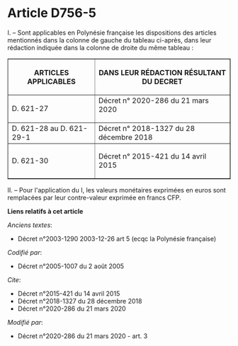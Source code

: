 # Article D756-5

I. – Sont applicables en Polynésie française les dispositions des articles mentionnés dans la colonne de gauche du tableau
ci-après, dans leur rédaction indiquée dans la colonne de droite du même tableau :

<table border="1">
  <tbody>
    <tr>
      <th>

ARTICLES APPLICABLES</th>
      <th>

DANS LEUR RÉDACTION RÉSULTANT DU DECRET</th>
    </tr>
    <tr>
      <td align="left">D. 621-27</td>
      <td align="left">
Décret n° 2020-286 du 21 mars 2020
</td>
    </tr>
    <tr>
      <td align="left">D. 621-28 au D. 621-29-1</td>
      <td align="left">
Décret n° 2018-1327 du 28 décembre 2018
</td>
    </tr>
    <tr>
      <td align="left">

D. 621-30</td>
      <td align="left">

Décret n° 2015-421 du 14 avril 2015
</td>
    </tr>
  </tbody>
</table>

II. – Pour l'application du I, les valeurs monétaires exprimées en euros sont remplacées par leur contre-valeur exprimée en
francs CFP.

**Liens relatifs à cet article**

_Anciens textes_:

  - Décret n°2003-1290 2003-12-26 art 5 (ecqc la Polynésie française)

_Codifié par_:

  - Décret n°2005-1007 du 2 août 2005

_Cite_:

  - Décret n°2015-421 du 14 avril 2015
  - Décret n°2018-1327 du 28 décembre 2018
  - Décret n°2020-286 du 21 mars 2020

_Modifié par_:

  - Décret n°2020-286 du 21 mars 2020 - art. 3

